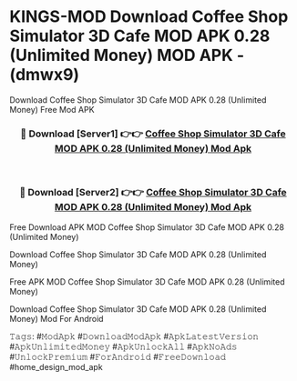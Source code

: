 # KINGS-MOD Download Coffee Shop Simulator 3D Cafe MOD APK 0.28 (Unlimited Money) MOD APK - (dmwx9)
Download Coffee Shop Simulator 3D Cafe MOD APK 0.28 (Unlimited Money) Free Mod APK

<div align="center">
<h3>🔴 Download [Server1] 👉👉 <a href="https://apk-comot.site?title=Coffee_Shop_Simulator_3D_Cafe_MOD_APK_0.28_(Unlimited_Money)">Coffee Shop Simulator 3D Cafe MOD APK 0.28 (Unlimited Money) Mod Apk</a></h3><br>

<h3>🔴 Download [Server2] 👉👉 <a href="https://apk-comot.site?title=Coffee_Shop_Simulator_3D_Cafe_MOD_APK_0.28_(Unlimited_Money)">Coffee Shop Simulator 3D Cafe MOD APK 0.28 (Unlimited Money) Mod Apk</a></h3>
</div>


Free Download APK MOD Coffee Shop Simulator 3D Cafe MOD APK 0.28 (Unlimited Money)

Download Coffee Shop Simulator 3D Cafe MOD APK 0.28 (Unlimited Money) 

Free APK MOD Coffee Shop Simulator 3D Cafe MOD APK 0.28 (Unlimited Money) 

Download Coffee Shop Simulator 3D Cafe MOD APK 0.28 (Unlimited Money) Mod For Android

𝚃𝚊𝚐𝚜: #𝙼𝚘𝚍𝙰𝚙𝚔 #𝙳𝚘𝚠𝚗𝚕𝚘𝚊𝚍𝙼𝚘𝚍𝙰𝚙𝚔 #𝙰𝚙𝚔𝙻𝚊𝚝𝚎𝚜𝚝𝚅𝚎𝚛𝚜𝚒𝚘𝚗 #𝙰𝚙𝚔𝚄𝚗𝚕𝚒𝚖𝚒𝚝𝚎𝚍𝙼𝚘𝚗𝚎𝚢 #𝙰𝚙𝚔𝚄𝚗𝚕𝚘𝚌𝚔𝙰𝚕𝚕 #𝙰𝚙𝚔𝙽𝚘𝙰𝚍𝚜 #𝚄𝚗𝚕𝚘𝚌𝚔𝙿𝚛𝚎𝚖𝚒𝚞𝚖 #𝙵𝚘𝚛𝙰𝚗𝚍𝚛𝚘𝚒𝚍 #𝙵𝚛𝚎𝚎𝙳𝚘𝚠𝚗𝚕𝚘𝚊𝚍 #home_design_mod_apk